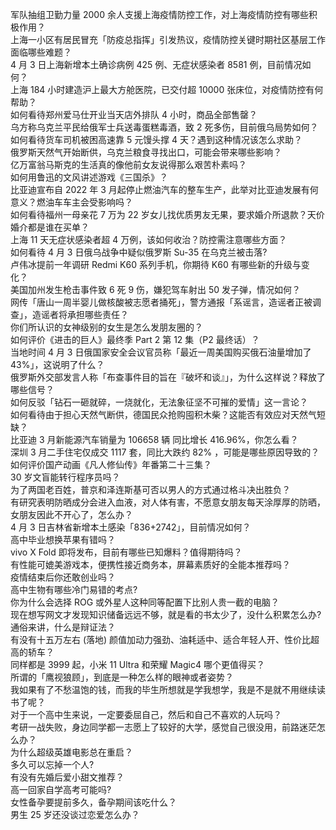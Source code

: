 军队抽组卫勤力量 2000 余人支援上海疫情防控工作，对上海疫情防控有哪些积极作用？  
上海一小区有居民冒充「防疫总指挥」引发热议，疫情防控关键时期社区基层工作面临哪些难题？  
4 月 3 日上海新增本土确诊病例 425 例、无症状感染者 8581 例，目前情况如何？  
上海 184 小时建造沪上最大方舱医院，已交付超 10000 张床位，对疫情防控有何帮助？  
如何看待郑州爱马仕开业当天店外排队 4 小时，商品全部售罄？  
乌方称乌克兰平民给俄军士兵送毒蛋糕毒酒，致 2 死多伤，目前俄乌局势如何？  
如何看待货车司机被困高速靠 5 元馒头撑 4 天？遇到这种情况该怎么求助？  
俄罗斯天然气开始断供，乌克兰粮食寻找出口，可能会带来哪些影响？  
亿万富翁马斯克的生活真的像他前女友说得那么艰苦朴素吗？  
如何用鲁迅的文风讲述游戏《三国杀》？  
比亚迪宣布自 2022 年 3 月起停止燃油汽车的整车生产，此举对比亚迪发展有何意义？燃油车车主会受影响吗？  
如何看待福州一母亲花 7 万为 22 岁女儿找优质男友无果，要求婚介所退款？天价婚介都是谁在买单？  
上海 11 天无症状感染者超 4 万例，该如何收治？防控需注意哪些方面？  
如何看待 4 月 3 日俄乌战争中疑似俄罗斯 Su-35 在乌克兰被击落?  
卢伟冰提前一年调研 Redmi K60 系列手机，你期待 K60 有哪些新的升级与变化？  
美国加州发生枪击事件致 6 死 9 伤，嫌犯驾车射出 50 发子弹，情况如何？  
网传「唐山一周半婴儿做核酸被志愿者捅死」，警方通报「系谣言，造谣者正被调查」，造谣者将承担哪些责任？  
你们所认识的女神级别的女生是怎么发朋友圈的？  
如何评价《进击的巨人》最终季 Part 2 第 12 集（P2 最终话）？  
当地时间 4 月 3 日俄国家安全会议官员称「最近一周美国购买俄石油量增加了 43%」，这说明了什么？  
俄罗斯外交部发言人称「布查事件目的旨在『破坏和谈』」，为什么这样说？释放了哪些信号？  
如何反驳「钻石一砸就碎，一烧就化，无法象征坚不可摧的爱情」这一言论？  
如何看待由于担心天然气断供，德国民众抢购囤积木柴？这能否有效应对天然气短缺？  
比亚迪 3 月新能源汽车销量为 106658 辆 同比增长 416.96%，你怎么看？  
深圳 3 月二手住宅仅成交 1117 套，同比大跌约 82% ，可能是哪些原因导致的？  
如何评价国产动画《凡人修仙传》年番第二十三集？  
30 岁文盲能转行程序员吗？  
为了两国老百姓，普京和泽连斯基可否以男人的方式通过格斗决出胜负？  
有研究表明防晒成分会进入血液，对人体有害，不愿意女朋友每天涂厚厚的防晒，女朋友因此不开心了，怎么办？  
4 月 3 日吉林省新增本土感染「836+2742」，目前情况如何？  
高中毕业想换苹果有错吗？  
vivo X Fold 即将发布，目前有哪些已知爆料？值得期待吗？  
有性能可媲美游戏本，便携性接近商务本，屏幕素质好的全能本推荐吗？  
疫情结束后你还敢创业吗？  
高中生物有哪些冷门易错的考点?  
你为什么会选择 ROG 或外星人这种同等配置下比别人贵一截的电脑？  
现在想写网文才发现知识储备远远不够，就是看的书太少了，没什么积累怎么办?  
通俗来讲，什么是辩证法？  
有没有十五万左右 (落地) 颜值加动力强劲、油耗适中、适合年轻人开、性价比超高的轿车？  
同样都是 3999 起，小米 11 Ultra 和荣耀 Magic4 哪个更值得买？  
所谓的「鹰视狼顾」，到底是一种怎么样的眼神或者姿势？  
我如果有了不愁温饱的钱，而我的毕生所想就是学我想学，我是不是就不用继续读书了呢？  
对于一个高中生来说，一定要委屈自己，然后和自己不喜欢的人玩吗？  
考研一战失败，身边同学都一志愿上了较好的大学，感觉自己很没用，前路迷茫怎么办？  
为什么超级英雄电影总在重启？  
多久可以忘掉一个人?  
有没有先婚后爱小甜文推荐？  
高一回家自学高考可能吗?  
女性备孕要提前多久，备孕期间该吃什么？  
男生 25 岁还没谈过恋爱怎么办？  
